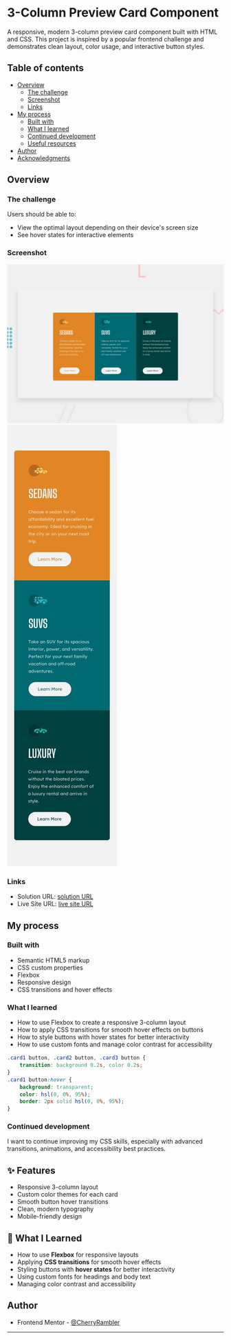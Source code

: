# 3-Column Preview Card Component

A responsive, modern 3-column preview card component built with HTML and CSS. This project is inspired by a popular frontend challenge and demonstrates clean layout, color usage, and interactive button styles.

## Table of contents

- [Overview](#overview)
  - [The challenge](#the-challenge)
  - [Screenshot](#screenshot)
  - [Links](#links)
- [My process](#my-process)
  - [Built with](#built-with)
  - [What I learned](#what-i-learned)
  - [Continued development](#continued-development)
  - [Useful resources](#useful-resources)
- [Author](#author)
- [Acknowledgments](#acknowledgments)

## Overview

### The challenge

Users should be able to:

- View the optimal layout depending on their device's screen size
- See hover states for interactive elements

### Screenshot

![Desktop Preview](./design/desktop-preview.jpg)
![Mobile Preview](./design/mobile-design.jpg)

### Links

- Solution URL: [ solution URL ](https://github.com/CherryRambler/3-column-preview-card.git)
- Live Site URL: [ live site URL ](https://your-live-site-url.com)

## My process

### Built with

- Semantic HTML5 markup
- CSS custom properties
- Flexbox
- Responsive design
- CSS transitions and hover effects

### What I learned

- How to use Flexbox to create a responsive 3-column layout
- How to apply CSS transitions for smooth hover effects on buttons
- How to style buttons with hover states for better interactivity
- How to use custom fonts and manage color contrast for accessibility

```css
.card1 button, .card2 button, .card3 button {
    transition: background 0.2s, color 0.2s;
}
.card1 button:hover {
    background: transparent;
    color: hsl(0, 0%, 95%);
    border: 2px solid hsl(0, 0%, 95%);
}
```

### Continued development

I want to continue improving my CSS skills, especially with advanced transitions, animations, and accessibility best practices.

## ✨ Features
- Responsive 3-column layout
- Custom color themes for each card
- Smooth button hover transitions
- Clean, modern typography
- Mobile-friendly design

## 📝 What I Learned
- How to use **Flexbox** for responsive layouts
- Applying **CSS transitions** for smooth hover effects
- Styling buttons with **hover states** for better interactivity
- Using custom fonts for headings and body text
- Managing color contrast and accessibility

## Author

- Frontend Mentor - [@CherryRambler](https://www.frontendmentor.io/profile/CherryRambler)

---


